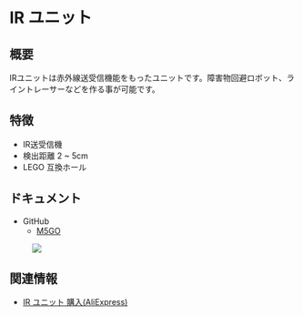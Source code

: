 # IR ユニット

## 概要

IRユニットは赤外線送受信機能をもったユニットです。障害物回避ロボット、ライントレーサーなどを作る事が可能です。

## 特徴

- IR送受信機
- 検出距離 2 ~ 5cm
- LEGO 互換ホール

## ドキュメント

- GitHub
  - [M5GO](https://github.com/m5stack/M5GO)

<figure>
    <img src="assets/img/product_pics/units/M5GO_Unit_ir.jpg">
</figure>

## 関連情報

- [IR ユニット 購入(AliExpress)](https://www.aliexpress.com/store/product/M5Stack-Official-Mini-Infrared-Unit-IR-Remote-Reflective-Sensor-with-Receiver-and-Transmitter-GPIO-GROVE-Connector/3226069_32933215001.html)